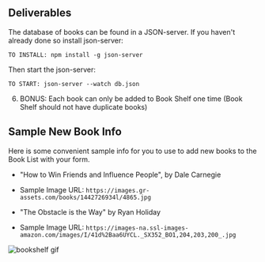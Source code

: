 ## Deliverables

The database of books can be found in a JSON-server. If you haven't already done so install json-server:

`TO INSTALL: npm install -g json-server`

Then start the json-server:

`TO START: json-server --watch db.json`

<!-- 1. Fetch to `http://localhost:3005/books`. You should get a response that is an array of multiple book objects that look like this:
```
{
   "id": 1,
   "title": "The Great Gatsby",
   "author": "F. Scott Fitzgerald",
   "img": "https://mppl.org/wp-content/uploads/0-214x300.jpg"
}
``` -->

<!-- 2. Render a list of books that show the book title and book img -->
<!-- 3. Clicking on a book in the Book List should add it to the Book Shelf -->
<!-- 4. Clicking on a book in the Book Shelf should remove it from the Book Shelf -->
<!-- 5. Add a controlled form that allows the user to add a book to the Book List (this should _NOT_ persist) -->
6. BONUS: Each book can only be added to Book Shelf one time (Book Shelf should not have duplicate books)

## Sample New Book Info
Here is some convenient sample info for you to use to add new books to the
Book List with your form.

* "How to Win Friends and Influence People", by Dale Carnegie
* Sample Image URL: `https://images.gr-assets.com/books/1442726934l/4865.jpg`


* "The Obstacle is the Way" by Ryan Holiday
* Sample Image URL: `https://images-na.ssl-images-amazon.com/images/I/41d%2Baa6UYCL._SX352_BO1,204,203,200_.jpg`

![bookshelf gif](BookShelf.gif)
